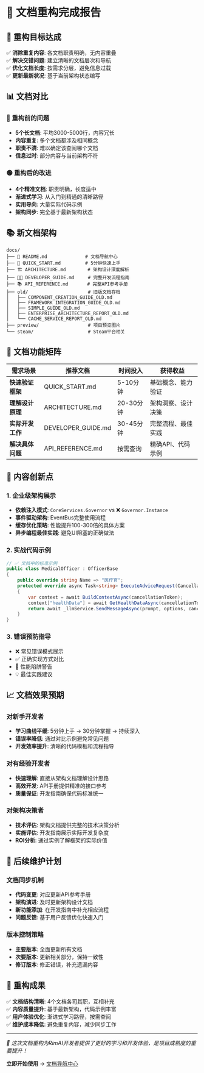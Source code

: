 # 📝 文档重构完成报告

## 🎯 重构目标达成

✅ **消除重复内容**: 各文档职责明确，无内容重叠  
✅ **解决交错问题**: 建立清晰的文档层次和导航  
✅ **优化文档长度**: 按需求分层，避免信息过载  
✅ **更新最新状况**: 基于当前架构状态编写

## 📊 文档对比

### 🔴 重构前的问题
- **5个长文档**: 平均3000-5000行，内容冗长
- **内容重复**: 多个文档都涉及相同概念
- **职责不清**: 难以确定该查阅哪个文档
- **信息过时**: 部分内容与当前架构不符

### 🟢 重构后的改进
- **4个精准文档**: 职责明确，长度适中
- **渐进式学习**: 从入门到精通的清晰路径
- **实用导向**: 大量实际代码示例
- **架构同步**: 完全基于最新架构状态

## 📚 新文档架构

```
docs/
├── 📖 README.md              # 文档导航中心
├── 🚀 QUICK_START.md         # 5分钟快速上手
├── 🏗️ ARCHITECTURE.md        # 架构设计深度解析  
├── 👨‍💻 DEVELOPER_GUIDE.md     # 完整开发流程指南
├── 📚 API_REFERENCE.md       # 完整API参考手册
├── old/                      # 旧版文档存档
│   ├── COMPONENT_CREATION_GUIDE_OLD.md
│   ├── FRAMEWORK_INTEGRATION_GUIDE_OLD.md
│   ├── SIMPLE_GUIDE_OLD.md
│   ├── ENTERPRISE_ARCHITECTURE_REPORT_OLD.md
│   └── CACHE_SERVICE_REPORT_OLD.md
├── preview/                  # 项目预览图片
└── steam/                    # Steam平台相关
```

## 🎯 文档功能矩阵

| 需求场景 | 推荐文档 | 时间投入 | 获得收益 |
|----------|----------|----------|----------|
| **快速验证框架** | QUICK_START.md | 5-10分钟 | 基础概念、能力验证 |
| **理解设计原理** | ARCHITECTURE.md | 20-30分钟 | 架构洞察、设计决策 |
| **实际开发工作** | DEVELOPER_GUIDE.md | 30-45分钟 | 完整流程、最佳实践 |
| **解决具体问题** | API_REFERENCE.md | 按需查询 | 精确API、代码示例 |

## 🔄 内容创新点

### 1. 企业级架构展示
- **依赖注入模式**: `CoreServices.Governor` vs ❌ `Governor.Instance`
- **事件驱动架构**: EventBus完整使用流程
- **缓存优化策略**: 性能提升100-300倍的具体方案
- **异步编程最佳实践**: 避免UI阻塞的正确做法

### 2. 实战代码示例
```csharp
// ✅ 文档中的标准示例
public class MedicalOfficer : OfficerBase
{
    public override string Name => "医疗官";
    protected override async Task<string> ExecuteAdviceRequest(CancellationToken cancellationToken)
    {
        var context = await BuildContextAsync(cancellationToken);
        context["healthData"] = await GetHealthDataAsync(cancellationToken);
        return await _llmService.SendMessageAsync(prompt, options, cancellationToken);
    }
}
```

### 3. 错误预防指导
- ❌ 常见错误模式展示
- ✅ 正确实现方式对比
- 🚨 性能陷阱警告
- 💡 最佳实践建议

## 📈 文档效果预期

### 对新手开发者
- **学习曲线平缓**: 5分钟上手 → 30分钟掌握 → 持续深入
- **错误率降低**: 通过对比示例避免常见问题
- **开发效率提升**: 清晰的代码模板和流程指导

### 对有经验开发者  
- **快速理解**: 直接从架构文档理解设计思路
- **高效开发**: API手册提供精准的接口参考
- **质量保证**: 开发指南确保代码标准统一

### 对架构决策者
- **技术评估**: 架构文档提供完整的技术决策分析
- **实施评估**: 开发指南展示实际开发复杂度
- **ROI分析**: 通过实例了解框架的实际价值

## 🎯 后续维护计划

### 文档同步机制
- **代码变更**: 对应更新API参考手册
- **架构演进**: 及时更新架构设计文档
- **新功能添加**: 在开发指南中补充相应流程
- **问题反馈**: 基于用户反馈优化快速入门

### 版本控制策略
- **主要版本**: 全面更新所有文档
- **次要版本**: 更新相关部分，保持一致性
- **修订版本**: 修正错误，补充遗漏内容

## 🎉 重构成果

✅ **文档结构清晰**: 4个文档各司其职，互相补充  
✅ **内容质量提升**: 基于最新架构，代码示例丰富  
✅ **用户体验优化**: 渐进式学习路径，按需查阅  
✅ **维护成本降低**: 避免重复内容，减少同步工作  

---

*📝 这次文档重构为RimAI开发者提供了更好的学习和开发体验，是项目成熟度的重要提升！*

**立即开始使用** → [文档导航中心](README.md)
